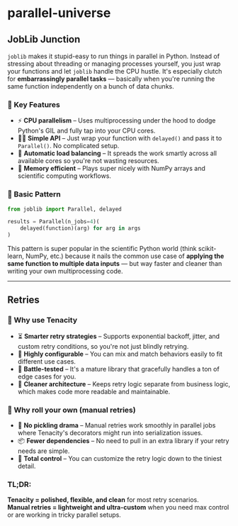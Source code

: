 # parallel-universe
## JobLib Junction

`joblib` makes it stupid-easy to run things in parallel in Python. Instead of stressing about threading or managing processes yourself, you just wrap your functions and let `joblib` handle the CPU hustle. It's especially clutch for **embarrassingly parallel tasks** — basically when you're running the same function independently on a bunch of data chunks.

### 🧠 Key Features

* ⚡ **CPU parallelism** – Uses multiprocessing under the hood to dodge Python's GIL and fully tap into your CPU cores.
* 🧍‍♂️ **Simple API** – Just wrap your function with `delayed()` and pass it to `Parallel()`. No complicated setup.
* 🧮 **Automatic load balancing** – It spreads the work smartly across all available cores so you're not wasting resources.
* 🧠 **Memory efficient** – Plays super nicely with NumPy arrays and scientific computing workflows.

### 🧰 Basic Pattern

```python
from joblib import Parallel, delayed

results = Parallel(n_jobs=4)(
    delayed(function)(arg) for arg in args
)
```

This pattern is super popular in the scientific Python world (think scikit-learn, NumPy, etc.) because it nails the common use case of **applying the same function to multiple data inputs** — but way faster and cleaner than writing your own multiprocessing code.

---

## Retries

### 🦾 Why use Tenacity

* ⏳ **Smarter retry strategies** – Supports exponential backoff, jitter, and custom retry conditions, so you're not just blindly retrying.
* 🧰 **Highly configurable** – You can mix and match behaviors easily to fit different use cases.
* 🧪 **Battle-tested** – It's a mature library that gracefully handles a ton of edge cases for you.
* 🧼 **Cleaner architecture** – Keeps retry logic separate from business logic, which makes code more readable and maintainable.

### 🧠 Why roll your own (manual retries)

* 🥇 **No pickling drama** – Manual retries work smoothly in parallel jobs where Tenacity's decorators might run into serialization issues.
* 📦 **Fewer dependencies** – No need to pull in an extra library if your retry needs are simple.
* 🧠 **Total control** – You can customize the retry logic down to the tiniest detail.

### TL;DR:

**Tenacity = polished, flexible, and clean** for most retry scenarios.  
**Manual retries = lightweight and ultra-custom** when you need max control or are working in tricky parallel setups.

<br>
